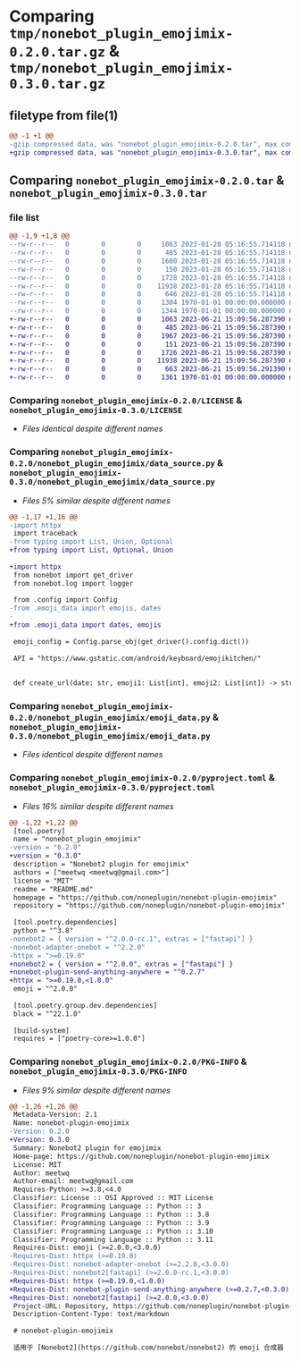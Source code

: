 # Comparing `tmp/nonebot_plugin_emojimix-0.2.0.tar.gz` & `tmp/nonebot_plugin_emojimix-0.3.0.tar.gz`

## filetype from file(1)

```diff
@@ -1 +1 @@
-gzip compressed data, was "nonebot_plugin_emojimix-0.2.0.tar", max compression
+gzip compressed data, was "nonebot_plugin_emojimix-0.3.0.tar", max compression
```

## Comparing `nonebot_plugin_emojimix-0.2.0.tar` & `nonebot_plugin_emojimix-0.3.0.tar`

### file list

```diff
@@ -1,9 +1,8 @@
--rw-r--r--   0        0        0     1063 2023-01-28 05:16:55.714118 nonebot_plugin_emojimix-0.2.0/LICENSE
--rw-r--r--   0        0        0      485 2023-01-28 05:16:55.714118 nonebot_plugin_emojimix-0.2.0/README.md
--rw-r--r--   0        0        0     1680 2023-01-28 05:16:55.714118 nonebot_plugin_emojimix-0.2.0/nonebot_plugin_emojimix/__init__.py
--rw-r--r--   0        0        0      150 2023-01-28 05:16:55.714118 nonebot_plugin_emojimix-0.2.0/nonebot_plugin_emojimix/config.py
--rw-r--r--   0        0        0     1728 2023-01-28 05:16:55.714118 nonebot_plugin_emojimix-0.2.0/nonebot_plugin_emojimix/data_source.py
--rw-r--r--   0        0        0    11938 2023-01-28 05:16:55.714118 nonebot_plugin_emojimix-0.2.0/nonebot_plugin_emojimix/emoji_data.py
--rw-r--r--   0        0        0      646 2023-01-28 05:16:55.714118 nonebot_plugin_emojimix-0.2.0/pyproject.toml
--rw-r--r--   0        0        0     1304 1970-01-01 00:00:00.000000 nonebot_plugin_emojimix-0.2.0/setup.py
--rw-r--r--   0        0        0     1344 1970-01-01 00:00:00.000000 nonebot_plugin_emojimix-0.2.0/PKG-INFO
+-rw-r--r--   0        0        0     1063 2023-06-21 15:09:56.287390 nonebot_plugin_emojimix-0.3.0/LICENSE
+-rw-r--r--   0        0        0      485 2023-06-21 15:09:56.287390 nonebot_plugin_emojimix-0.3.0/README.md
+-rw-r--r--   0        0        0     1967 2023-06-21 15:09:56.287390 nonebot_plugin_emojimix-0.3.0/nonebot_plugin_emojimix/__init__.py
+-rw-r--r--   0        0        0      151 2023-06-21 15:09:56.287390 nonebot_plugin_emojimix-0.3.0/nonebot_plugin_emojimix/config.py
+-rw-r--r--   0        0        0     1726 2023-06-21 15:09:56.287390 nonebot_plugin_emojimix-0.3.0/nonebot_plugin_emojimix/data_source.py
+-rw-r--r--   0        0        0    11938 2023-06-21 15:09:56.287390 nonebot_plugin_emojimix-0.3.0/nonebot_plugin_emojimix/emoji_data.py
+-rw-r--r--   0        0        0      663 2023-06-21 15:09:56.291390 nonebot_plugin_emojimix-0.3.0/pyproject.toml
+-rw-r--r--   0        0        0     1361 1970-01-01 00:00:00.000000 nonebot_plugin_emojimix-0.3.0/PKG-INFO
```

### Comparing `nonebot_plugin_emojimix-0.2.0/LICENSE` & `nonebot_plugin_emojimix-0.3.0/LICENSE`

 * *Files identical despite different names*

### Comparing `nonebot_plugin_emojimix-0.2.0/nonebot_plugin_emojimix/data_source.py` & `nonebot_plugin_emojimix-0.3.0/nonebot_plugin_emojimix/data_source.py`

 * *Files 5% similar despite different names*

```diff
@@ -1,17 +1,16 @@
-import httpx
 import traceback
-from typing import List, Union, Optional
+from typing import List, Optional, Union
 
+import httpx
 from nonebot import get_driver
 from nonebot.log import logger
 
 from .config import Config
-from .emoji_data import emojis, dates
-
+from .emoji_data import dates, emojis
 
 emoji_config = Config.parse_obj(get_driver().config.dict())
 
 API = "https://www.gstatic.com/android/keyboard/emojikitchen/"
 
 
 def create_url(date: str, emoji1: List[int], emoji2: List[int]) -> str:
```

### Comparing `nonebot_plugin_emojimix-0.2.0/nonebot_plugin_emojimix/emoji_data.py` & `nonebot_plugin_emojimix-0.3.0/nonebot_plugin_emojimix/emoji_data.py`

 * *Files identical despite different names*

### Comparing `nonebot_plugin_emojimix-0.2.0/pyproject.toml` & `nonebot_plugin_emojimix-0.3.0/pyproject.toml`

 * *Files 16% similar despite different names*

```diff
@@ -1,22 +1,22 @@
 [tool.poetry]
 name = "nonebot_plugin_emojimix"
-version = "0.2.0"
+version = "0.3.0"
 description = "Nonebot2 plugin for emojimix"
 authors = ["meetwq <meetwq@gmail.com>"]
 license = "MIT"
 readme = "README.md"
 homepage = "https://github.com/noneplugin/nonebot-plugin-emojimix"
 repository = "https://github.com/noneplugin/nonebot-plugin-emojimix"
 
 [tool.poetry.dependencies]
 python = "^3.8"
-nonebot2 = { version = "^2.0.0-rc.1", extras = ["fastapi"] }
-nonebot-adapter-onebot = "^2.2.0"
-httpx = ">=0.19.0"
+nonebot2 = { version = "^2.0.0", extras = ["fastapi"] }
+nonebot-plugin-send-anything-anywhere = "^0.2.7"
+httpx = ">=0.19.0,<1.0.0"
 emoji = "^2.0.0"
 
 [tool.poetry.group.dev.dependencies]
 black = "^22.1.0"
 
 [build-system]
 requires = ["poetry-core>=1.0.0"]
```

### Comparing `nonebot_plugin_emojimix-0.2.0/PKG-INFO` & `nonebot_plugin_emojimix-0.3.0/PKG-INFO`

 * *Files 9% similar despite different names*

```diff
@@ -1,26 +1,26 @@
 Metadata-Version: 2.1
 Name: nonebot-plugin-emojimix
-Version: 0.2.0
+Version: 0.3.0
 Summary: Nonebot2 plugin for emojimix
 Home-page: https://github.com/noneplugin/nonebot-plugin-emojimix
 License: MIT
 Author: meetwq
 Author-email: meetwq@gmail.com
 Requires-Python: >=3.8,<4.0
 Classifier: License :: OSI Approved :: MIT License
 Classifier: Programming Language :: Python :: 3
 Classifier: Programming Language :: Python :: 3.8
 Classifier: Programming Language :: Python :: 3.9
 Classifier: Programming Language :: Python :: 3.10
 Classifier: Programming Language :: Python :: 3.11
 Requires-Dist: emoji (>=2.0.0,<3.0.0)
-Requires-Dist: httpx (>=0.19.0)
-Requires-Dist: nonebot-adapter-onebot (>=2.2.0,<3.0.0)
-Requires-Dist: nonebot2[fastapi] (>=2.0.0-rc.1,<3.0.0)
+Requires-Dist: httpx (>=0.19.0,<1.0.0)
+Requires-Dist: nonebot-plugin-send-anything-anywhere (>=0.2.7,<0.3.0)
+Requires-Dist: nonebot2[fastapi] (>=2.0.0,<3.0.0)
 Project-URL: Repository, https://github.com/noneplugin/nonebot-plugin-emojimix
 Description-Content-Type: text/markdown
 
 # nonebot-plugin-emojimix
 
 适用于 [Nonebot2](https://github.com/nonebot/nonebot2) 的 emoji 合成器
```

